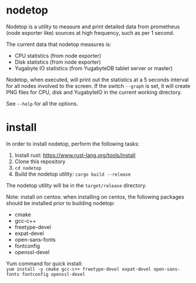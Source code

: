 # nodetop

Nodetop is a utility to measure and print detailed data from prometheus (node exporter like) sources at high frequency, such as per 1 second.

The current data that nodetop measures is:
- CPU statistics (from node exporter)
- Disk statistics (from node exporter)
- Yugabyte IO statistics (from YugabyteDB tablet server or master)
 
Nodetop, when executed, will print out the statistics at a 5 seconds interval for all nodes involved to the screen. 
If the switch `--graph` is set, it will create PNG files for CPU, disk and YugabyteIO in the current working directory.

See `--help` for all the options.

# install

In order to install nodetop, perform the following tasks:
1. Install rust: https://www.rust-lang.org/tools/install
2. Clone this repository
3. `cd nodetop`
4. Build the nodetop utility: `cargo build --release`

The nodetop utility will be in the `target/release` directory.

Note: install on centos: when installing on centos, the following packages should be installed prior to building nodetop:
- cmake
- gcc-c++
- freetype-devel
- expat-devel
- open-sans-fonts
- fontconfig
- openssl-devel  
  
Yum command for quick install:  
`yum install -y cmake gcc-c++ freetype-devel expat-devel open-sans-fonts fontconfig openssl-devel`